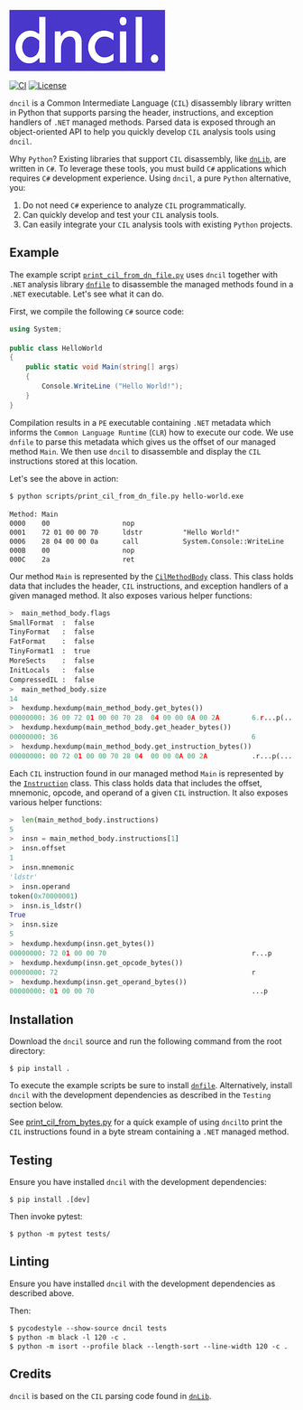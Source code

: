 ![dncil](./.github/dncil.png)

[![CI](https://github.com/mandiant/dncil/actions/workflows/tests.yml/badge.svg)](https://github.com/mandiant/dncil/actions/workflows/tests.yml)
[![License](https://img.shields.io/badge/license-Apache--2.0-green.svg)](LICENSE.txt)

`dncil` is a Common Intermediate Language (`CIL`) disassembly library written in Python that supports parsing the header, instructions, and exception handlers of `.NET` managed methods. Parsed data is exposed through an object-oriented API to help you quickly develop `CIL` analysis tools using `dncil`.

Why `Python`? Existing libraries that support `CIL` disassembly, like [`dnLib`](https://github.com/0xd4d/dnlib), are written in `C#`. To leverage these tools, you must build `C#` applications which requires `C#` development experience. Using `dncil`, a pure `Python` alternative, you:

1. Do not need `C#` experience to analyze `CIL` programmatically.
2. Can quickly develop and test your `CIL` analysis tools.
3. Can easily integrate your `CIL` analysis tools with existing `Python` projects.

## Example

The example script [`print_cil_from_dn_file.py`](scripts/print_cil_from_dn_file.py) uses `dncil` together with `.NET` analysis library [`dnfile`](https://github.com/malwarefrank/dnfile) to disassemble the managed methods found in a `.NET` executable. Let's see what it can do.

First, we compile the following `C#` source code:

```C#
using System;	

public class HelloWorld
{
    public static void Main(string[] args)
    {
        Console.WriteLine ("Hello World!");
    }
}
```

Compilation results in a `PE` executable containing `.NET` metadata which informs the `Common Language Runtime` (`CLR`) how to execute our code. We use `dnfile` to parse this metadata which gives us the offset of our managed method `Main`. We then use `dncil` to disassemble and display the `CIL` instructions stored at this location.

Let's see the above in action:

```
$ python scripts/print_cil_from_dn_file.py hello-world.exe 

Method: Main
0000    00                  nop            
0001    72 01 00 00 70      ldstr          "Hello World!"
0006    28 04 00 00 0a      call           System.Console::WriteLine
000B    00                  nop            
000C    2a                  ret            
```

Our method `Main` is represented by the [`CilMethodBody`](dncil/cil/body/__init__.py) class. This class holds data that includes the header, `CIL` instructions, and exception handlers of a given managed method. It also exposes various helper functions:

```Python
>  main_method_body.flags
SmallFormat  :  false
TinyFormat   :  false
FatFormat    :  false
TinyFormat1  :  true
MoreSects    :  false
InitLocals   :  false
CompressedIL :  false
>  main_method_body.size
14
>  hexdump.hexdump(main_method_body.get_bytes())
00000000: 36 00 72 01 00 00 70 28  04 00 00 0A 00 2A        6.r...p(.....*
>  hexdump.hexdump(main_method_body.get_header_bytes())
00000000: 36                                                6
>  hexdump.hexdump(main_method_body.get_instruction_bytes())
00000000: 00 72 01 00 00 70 28 04  00 00 0A 00 2A           .r...p(.....*
```

Each `CIL` instruction found in our managed method `Main` is represented by the [`Instruction`](dncil/cil/instruction.py) class. This class holds data that includes the offset, mnemonic, opcode, and operand of a given `CIL` instruction. It also exposes various helper functions:

```Python
>  len(main_method_body.instructions)
5
>  insn = main_method_body.instructions[1]
>  insn.offset
1
>  insn.mnemonic
'ldstr'
>  insn.operand
token(0x70000001)
>  insn.is_ldstr()
True
>  insn.size
5
>  hexdump.hexdump(insn.get_bytes())
00000000: 72 01 00 00 70                                    r...p
>  hexdump.hexdump(insn.get_opcode_bytes())
00000000: 72                                                r
>  hexdump.hexdump(insn.get_operand_bytes())
00000000: 01 00 00 70                                       ...p
```

## Installation

Download the `dncil` source and run the following command from the root directory:

```
$ pip install .
```

To execute the example scripts be sure to install [`dnfile`](https://github.com/malwarefrank/dnfile). Alternatively, install `dncil` with the development dependencies as described in the `Testing` section below.

See [print_cil_from_bytes.py](scripts/print_cil_from_bytes.py) for a quick example of using `dncil`to print the `CIL` instructions found in a byte stream containing a `.NET` managed method.

## Testing

Ensure you have installed `dncil` with the development dependencies:

```
$ pip install .[dev]
```

Then invoke pytest:

```
$ python -m pytest tests/
```

## Linting

Ensure you have installed `dncil` with the development dependencies as described above.

Then:

```
$ pycodestyle --show-source dncil tests
$ python -m black -l 120 -c .
$ python -m isort --profile black --length-sort --line-width 120 -c .
```

## Credits

`dncil` is based on the `CIL` parsing code found in [`dnLib`](https://github.com/0xd4d/dnlib).
